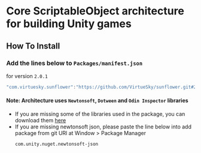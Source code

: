 # Core ScriptableObject architecture for building Unity games

## How To Install

### Add the lines below to `Packages/manifest.json`

for version `2.0.1`
```csharp
"com.virtuesky.sunflower":"https://github.com/VirtueSky/sunflower.git#2.0.1",
```

#### Note: Architecture uses `Newtonsoft`, `Dotween` and `Odin Inspector` libraries
- If you are missing some of the libraries used in the package, you can download them [here](https://drive.google.com/drive/folders/1OdT5EfMDfkQsEleMM6C2-HHav9o0neTS)
- If you are missing newtonsoft json, please paste the line below into add package from git URl at Window > Package Manager
  ```
  com.unity.nuget.newtonsoft-json
  ```
